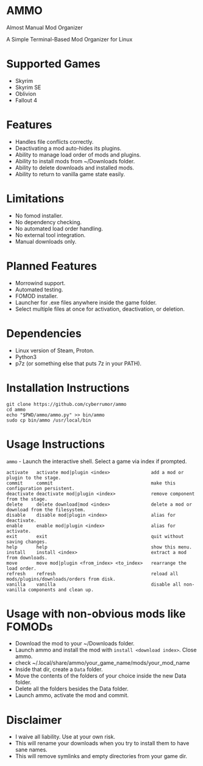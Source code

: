 # AMMO
Almost Manual Mod Organizer

A Simple Terminal-Based Mod Organizer for Linux

# Supported Games
- Skyrim
- Skyrim SE
- Oblivion
- Fallout 4

# Features
- Handles file conflicts correctly.
- Deactivating a mod auto-hides its plugins.
- Ability to manage load order of mods and plugins.
- Ability to install mods from ~/Downloads folder.
- Ability to delete downloads and installed mods.
- Ability to return to vanilla game state easily.

# Limitations
- No fomod installer.
- No dependency checking.
- No automated load order handling.
- No external tool integration.
- Manual downloads only.

# Planned Features
- Morrowind support.
- Automated testing.
- FOMOD installer.
- Launcher for .exe files anywhere inside the game folder.
- Select multiple files at once for activation, deactivation, or deletion.

# Dependencies
- Linux version of Steam, Proton.
- Python3
- p7z (or something else that puts 7z in your PATH).

# Installation Instructions
```
git clone https://github.com/cyberrumor/ammo
cd ammo
echo "$PWD/ammo/ammo.py" >> bin/ammo
sudo cp bin/ammo /usr/local/bin
```

# Usage Instructions

`ammo` - Launch the interactive shell. Select a game via index if prompted.

```
activate   activate mod|plugin <index>               add a mod or plugin to the stage.
commit     commit                                    make this configuration persistent.
deactivate deactivate mod|plugin <index>             remove component from the stage.
delete     delete download|mod <index>               delete a mod or download from the filesystem.
disable    disable mod|plugin <index>                alias for deactivate.
enable     enable mod|plugin <index>                 alias for activate.
exit       exit                                      quit without saving changes.
help       help                                      show this menu.
install    install <index>                           extract a mod from downloads.
move       move mod|plugin <from_index> <to_index>   rearrange the load order.
refresh    refresh                                   reload all mods/plugins/downloads/orders from disk.
vanilla    vanilla                                   disable all non-vanilla components and clean up.
```

# Usage with non-obvious mods like FOMODs
- Download the mod to your ~/Downloads folder.
- Launch ammo and install the mod with `install <download index>`. Close ammo.
- check ~/.local/share/ammo/your_game_name/mods/your_mod_name
- Inside that dir, create a `Data` folder.
- Move the contents of the folders of your choice inside the new Data folder.
- Delete all the folders besides the Data folder.
- Launch ammo, activate the mod and commit.

# Disclaimer
- I waive all liability. Use at your own risk.
- This will rename your downloads when you try to install them to have sane names.
- This will remove symlinks and empty directories from your game dir.

